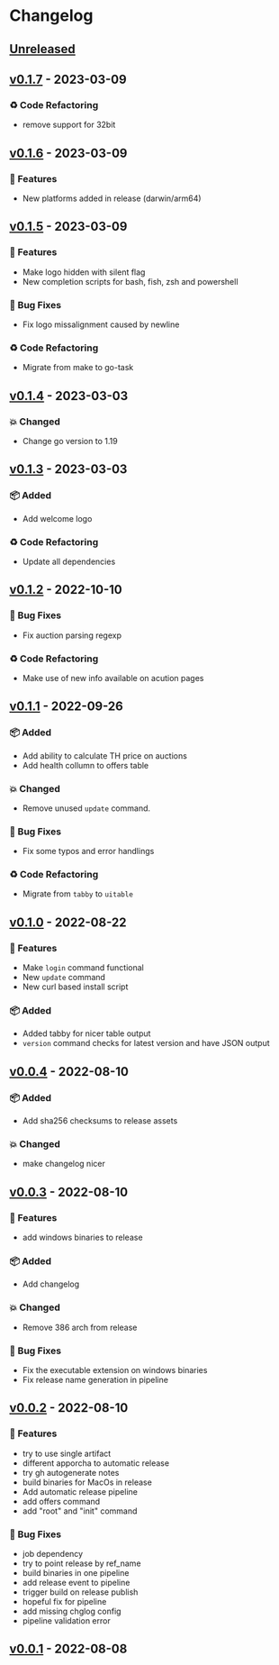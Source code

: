 <!-- markdownlint-disable MD012 -->
# Changelog

## [Unreleased]

## [v0.1.7] - 2023-03-09

### ♻ Code Refactoring

- remove support for 32bit

## [v0.1.6] - 2023-03-09

### 🎉 Features

- New platforms added in release (darwin/arm64)

## [v0.1.5] - 2023-03-09

### 🎉 Features

- Make logo hidden with silent flag
- New completion scripts for bash, fish, zsh and powershell

### 🐞 Bug Fixes

- Fix logo missalignment caused by newline

### ♻ Code Refactoring

- Migrate from make to go-task

## [v0.1.4] - 2023-03-03

### 💥 Changed

- Change go version to 1.19

## [v0.1.3] - 2023-03-03

### 📦 Added

- Add welcome logo

### ♻ Code Refactoring

- Update all dependencies

## [v0.1.2] - 2022-10-10

### 🐞 Bug Fixes

- Fix auction parsing regexp

### ♻ Code Refactoring

- Make use of new info available on acution pages

## [v0.1.1] - 2022-09-26

### 📦 Added

- Add ability to calculate TH price on auctions
- Add health collumn to offers table

### 💥 Changed

- Remove unused `update` command.

### 🐞 Bug Fixes

- Fix some typos and error handlings

### ♻ Code Refactoring

- Migrate from `tabby` to `uitable`

## [v0.1.0] - 2022-08-22

### 🎉 Features

- Make `login` command functional
- New `update` command
- New curl based install script

### 📦 Added

- Added tabby for nicer table output
- `version` command checks for latest version and have JSON output

## [v0.0.4] - 2022-08-10

### 📦 Added

- Add sha256 checksums to release assets

### 💥 Changed

- make changelog nicer

## [v0.0.3] - 2022-08-10

### 🎉 Features

- add windows binaries to release

### 📦 Added

- Add changelog

### 💥 Changed

- Remove 386 arch from release

### 🐞 Bug Fixes

- Fix the executable extension on windows binaries
- Fix release name generation in pipeline

## [v0.0.2] - 2022-08-10

### 🎉 Features

- try to use single artifact
- different apporcha to automatic release
- try gh autogenerate notes
- build binaries for MacOs in release
- Add automatic release pipeline
- add offers command
- add "root" and "init" command

### 🐞 Bug Fixes

- job dependency
- try to point release by ref_name
- build binaries in one pipeline
- add release event to pipeline
- trigger build on release publish
- hopeful fix for pipeline
- add missing chglog config
- pipeline validation error

## [v0.0.1] - 2022-08-08


[Unreleased]: https://github.com/vaclav-dvorak/veribi-cli/compare/v0.1.7...HEAD
[v0.1.7]: https://github.com/vaclav-dvorak/veribi-cli/compare/v0.1.6...v0.1.7
[v0.1.6]: https://github.com/vaclav-dvorak/veribi-cli/compare/v0.1.5...v0.1.6
[v0.1.5]: https://github.com/vaclav-dvorak/veribi-cli/compare/v0.1.4...v0.1.5
[v0.1.4]: https://github.com/vaclav-dvorak/veribi-cli/compare/v0.1.3...v0.1.4
[v0.1.3]: https://github.com/vaclav-dvorak/veribi-cli/compare/v0.1.2...v0.1.3
[v0.1.2]: https://github.com/vaclav-dvorak/veribi-cli/compare/v0.1.1...v0.1.2
[v0.1.1]: https://github.com/vaclav-dvorak/veribi-cli/compare/v0.1.0...v0.1.1
[v0.1.0]: https://github.com/vaclav-dvorak/veribi-cli/compare/v0.0.4...v0.1.0
[v0.0.4]: https://github.com/vaclav-dvorak/veribi-cli/compare/v0.0.3...v0.0.4
[v0.0.3]: https://github.com/vaclav-dvorak/veribi-cli/compare/v0.0.2...v0.0.3
[v0.0.2]: https://github.com/vaclav-dvorak/veribi-cli/compare/v0.0.1...v0.0.2
[v0.0.1]: https://github.com/vaclav-dvorak/veribi-cli/releases/tag/v0.0.1
